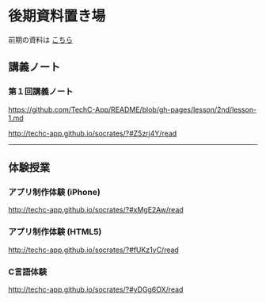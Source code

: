 # 後期資料置き場

前期の資料は [こちら](https://github.com/TechC-App/README/blob/gh-pages/README.1st.md)

## 講義ノート

### 第１回講義ノート
https://github.com/TechC-App/README/blob/gh-pages/lesson/2nd/lesson-1.md

http://techc-app.github.io/socrates/?#Z5zrj4Y/read

- - - 

## 体験授業
### アプリ制作体験 (iPhone)
http://techc-app.github.io/socrates/?#xMgE2Aw/read

### アプリ制作体験 (HTML5)
http://techc-app.github.io/socrates/?#fUKz1yC/read

### C言語体験
http://techc-app.github.io/socrates/?#yDGg6OX/read
